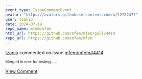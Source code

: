 ```yaml
---
event_type: IssueCommentEvent
avatar: "https://avatars.githubusercontent.com/u/1278247?"
user: tzanio
date: 2024-07-19
repo_name: mfem/mfem
html_url: https://github.com/mfem/mfem/pull/4414
repo_url: https://github.com/mfem/mfem
---
```


<a href='https://github.com/tzanio' target='_blank'>tzanio</a> commented on issue <a href='https://github.com/mfem/mfem/pull/4414' target='_blank'>mfem/mfem#4414</a>.

<small>Merged in `next` for testing......</small>

<a href='https://github.com/mfem/mfem/pull/4414' target='_blank'>View Comment</a>
